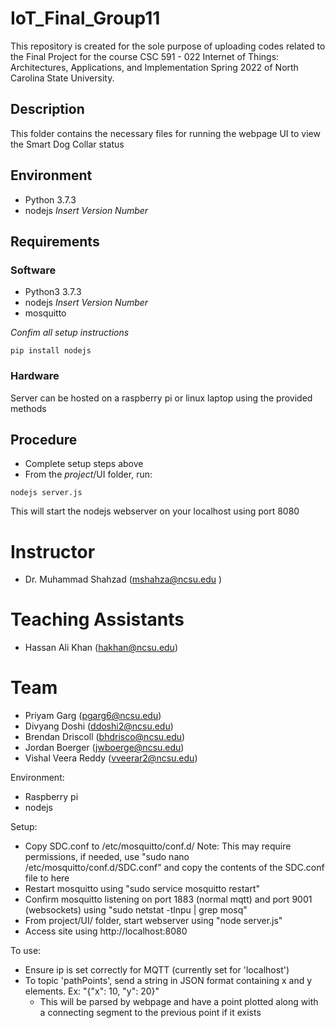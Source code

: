 # IoT_Final_Group11

This repository is created for the sole purpose of uploading codes related to the Final Project for the course CSC 591 - 022 Internet of Things: Architectures, Applications, and Implementation Spring 2022 of North Carolina State University.

## Description
This folder contains the necessary files for running the webpage UI to view the Smart Dog Collar status

## Environment
- Python 3.7.3
- nodejs *Insert Version Number*

## Requirements
### Software
- Python3 3.7.3
- nodejs *Insert Version Number*
- mosquitto

*Confim all setup instructions*
```
pip install nodejs
```

### Hardware
Server can be hosted on a raspberry pi or linux laptop using the provided methods

## Procedure
- Complete setup steps above
- From the *project*/UI folder, run:
```
nodejs server.js
```
This will start the nodejs webserver on your localhost using port 8080

# Instructor
- Dr. Muhammad Shahzad (mshahza@ncsu.edu )

# Teaching Assistants
- Hassan Ali Khan (hakhan@ncsu.edu)

# Team
- Priyam Garg (pgarg6@ncsu.edu)
- Divyang Doshi	(ddoshi2@ncsu.edu)
- Brendan Driscoll (bhdrisco@ncsu.edu)
- Jordan Boerger (jwboerge@ncsu.edu)
- Vishal Veera Reddy (vveerar2@ncsu.edu)


Environment:
- Raspberry pi
- nodejs

Setup:
- Copy SDC.conf to /etc/mosquitto/conf.d/
  Note: This may require permissions, if needed, use "sudo nano /etc/mosquitto/conf.d/SDC.conf" and copy the contents of the SDC.conf file to here
- Restart mosquitto using "sudo service mosquitto restart"
- Confirm mosquitto listening on port 1883 (normal mqtt) and port 9001 (websockets) using "sudo netstat -tlnpu | grep mosq"
- From project/UI/ folder, start webserver using "node server.js"
- Access site using http://localhost:8080

To use:
- Ensure ip is set correctly for MQTT (currently set for 'localhost')
- To topic 'pathPoints', send a string in JSON format containing x and y elements. Ex: "{"x": 10, "y": 20}"
  - This will be parsed by webpage and have a point plotted along with a connecting segment to the previous point if it     exists
